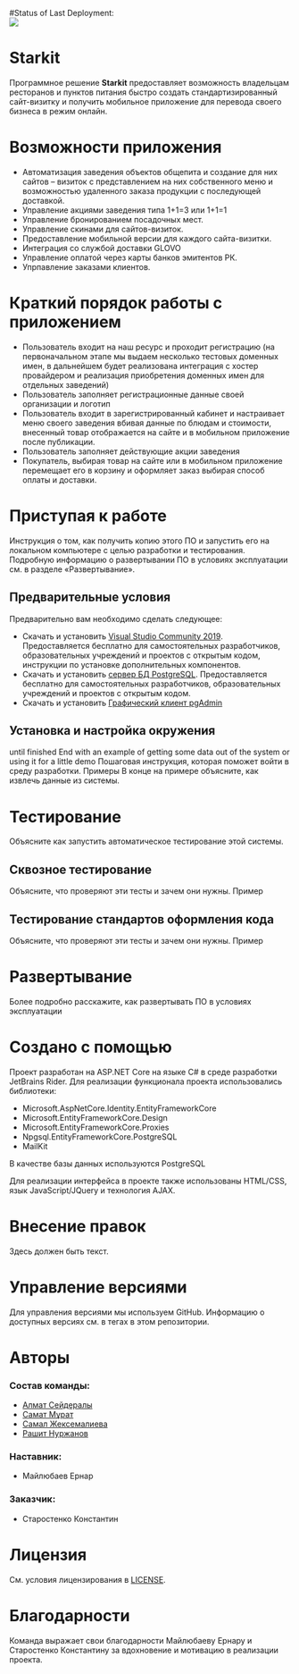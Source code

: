 #Status of Last Deployment:<br>
<img src="https://github.com/ESDP-Csharp-2-3-Team1/starkit/workflows/.NET Core/badge.svg?branch=master"><br>

# Starkit 
Программное решение **Starkit** предоставляет возможность владельцам ресторанов и пунктов питания быстро создать стандартизированный сайт-визитку и получить мобильное приложение для перевода своего бизнеса в режим онлайн.

# Возможности приложения
* Автоматизация заведения объектов общепита и создание для них сайтов – визиток с представлением на них собственного меню и возможностью удаленного заказа продукции с последующей доставкой.
* Управление акциями заведения типа 1+1=3 или 1+1=1
* Управление бронированием посадочных мест.
* Управление скинами для сайтов-визиток.
* Предоставление мобильной версии для каждого сайта-визитки.
* Интеграция со службой доставки GLOVO
* Управление оплатой через карты банков эмитентов РК.
* Упрпавление заказами клиентов.

# Краткий порядок работы с приложением
* Пользователь входит на наш ресурс и проходит регистрацию (на первоначальном этапе мы выдаем несколько тестовых доменных имен, в дальнейшем будет реализована интеграция с хостер провайдером и реализация приобретения доменных имен для отдельных заведений)
* Пользователь заполняет регистрационные данные своей организации и логотип
* Пользователь входит в зарегистрированный кабинет и настраивает меню своего заведения вбивая данные по блюдам и стоимости, внесенный товар отображается на сайте и в мобильном приложение после публикации.
* Пользователь заполняет действующие акции заведения
* Покупатель, выбирая товар на сайте или в мобильном приложение перемещает его в корзину и оформляет заказ выбирая способ оплаты и доставки.

# Приступая к работе
Инструкция о том, как получить копию этого ПО и запустить его на локальном компьютере с целью разработки и тестирования. Подробную информацию о развертывании ПО в условиях эксплуатации см. в разделе «Развертывание».

## Предварительные условия
Предварительно вам необходимо сделать следующее:
* Скачать и установить <a href="https://visualstudio.microsoft.com/ru/vs/">Visual Studio Community 2019</a>. Предоставляется бесплатно для самостоятельных разработчиков, образовательных учреждений и проектов с открытым кодом, инструкции по установке дополнительных компонентов.
* Скачать и установить <a href="https://www.postgresql.org/download/">сервер БД PostgreSQL</a>. Предоставляется бесплатно для самостоятельных разработчиков, образовательных учреждений и проектов с открытым кодом.
* Скачать и установить <a href="https://www.pgadmin.org/download/pgadmin-4-windows/">Графический клиент pgAdmin</a>

## Установка и настройка окружения
until finished
End with an example of getting some data out of the system or using it for a little demo
Пошаговая инструкция, которая поможет войти в среду разработки.
Примеры
В конце на примере объясните, как извлечь данные из системы.

# Тестирование
Объясните как запустить автоматическое тестирование этой системы.
## Сквозное тестирование
Объясните, что проверяют эти тесты и зачем они нужны.
Пример
## Тестирование стандартов оформления кода
Объясните, что проверяют эти тесты и зачем они нужны.
Пример

# Развертывание
Более подробно расскажите, как развертывать ПО в условиях эксплуатации

# Создано с помощью
Проект разработан на ASP.NET Core на языке C# в среде разработки JetBrains Rider. Для реализации функционала проекта использовались библиотеки:
* Microsoft.AspNetCore.Identity.EntityFrameworkCore
* Microsoft.EntityFrameworkCore.Design
* Microsoft.EntityFrameworkCore.Proxies
* Npgsql.EntityFrameworkCore.PostgreSQL
* MailKit

В качестве базы данных используются PostgreSQL

Для реализации интерфейса в проекте также использованы HTML/CSS, язык JavaScript/JQuery и технология AJAX.

# Внесение правок
Здесь должен быть текст.

# Управление версиями
Для управления версиями мы используем GitHub. Информацию о доступных версиях см. в тегах в этом репозитории.

# Авторы
### Состав команды:
* <a href="https://hh.kz/resume/43807f53ff040e36910039ed1f524977745261">Алмат Сейдералы</a>
* <a href="https://hh.kz/resume/e7681825ff084c85aa0039ed1f516c51754b48">Самат Мұрат</a>
* <a href="https://www.facebook.com/samal.zhex">Самал Жексемалиева</a>
* <a href="https://www.instagram.com/rashitnurzhanov/">Рашит Нуржанов</a>

### Наставник:
* Майлюбаев Ернар

### Заказчик:
* Старостенко Константин

# Лицензия
См. условия лицензирования в <a href="https://github.com/ESDP-Csharp-2-3-Team1/starkit/blob/master/LICENSE">LICENSE</a>.

# Благодарности
Команда выражает свои благодарности Майлюбаеву Ернару и Старостенко Константину за вдохновение и мотивацию в реализации проекта.
